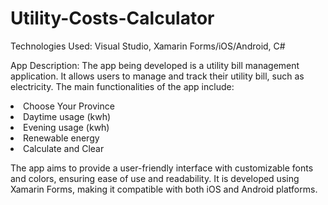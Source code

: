 # Utility-Costs-Calculator

Technologies Used: Visual Studio, Xamarin Forms/iOS/Android, C#

App Description:
The app being developed is a utility bill management application. It allows users to manage and track their utility bill, such as electricity. 
The main functionalities of the app include:

<li> Choose Your Province
<li> Daytime usage (kwh)
<li> Evening usage (kwh)
<li> Renewable energy
<li> Calculate and Clear

The app aims to provide a user-friendly interface with customizable fonts and colors, ensuring ease of use and readability. It is developed using Xamarin Forms, making it compatible with both iOS and Android platforms.
